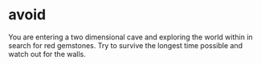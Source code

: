 # avoid
You are entering a two dimensional cave and exploring the world within in search for red gemstones. 
Try to survive the longest time possible and watch out for the walls.
